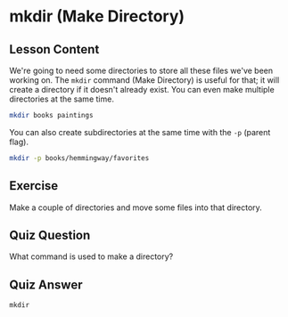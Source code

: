 # mkdir (Make Directory)

## Lesson Content

We're going to need some directories to store all these files we've been working on. The `mkdir` command (Make Directory) is useful for that; it will create a directory if it doesn't already exist. You can even make multiple directories at the same time.

```bash
mkdir books paintings
```

You can also create subdirectories at the same time with the `-p` (parent flag).

```bash
mkdir -p books/hemmingway/favorites
```

## Exercise

Make a couple of directories and move some files into that directory.

## Quiz Question

What command is used to make a directory?

## Quiz Answer

`mkdir`
